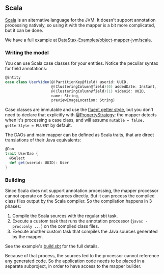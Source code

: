 ## Scala

[Scala](https://www.scala-lang.org/) is an alternative language for the JVM. It doesn't support
annotation processing natively, so using it with the mapper is a bit more complicated, but it can be
done.

We have a full example at [DataStax-Examples/object-mapper-jvm/scala].

### Writing the model

You can use Scala case classes for your entities. Notice the peculiar syntax for field annotations:

```scala
@Entity
case class UserVideo(@(PartitionKey@field) userid: UUID,
                     @(ClusteringColumn@field)(0) addedDate: Instant,
                     @(ClusteringColumn@field)(1) videoid: UUID,
                     name: String,
                     previewImageLocation: String)
```

Case classes are immutable and use the [fluent getter style](../../entities#getter-style), but you
don't need to declare that explicitly with [@PropertyStrategy]: the mapper detects when it's
processing a case class, and will assume `mutable = false, getterStyle = FLUENT` by default.

The DAOs and main mapper can be defined as Scala traits, that are direct translations of their Java
equivalents:

```scala
@Dao
trait UserDao {
  @Select
  def get(userid: UUID): User
}
```

### Building

Since Scala does not support annotation processing, the mapper processor cannot operate on Scala
sources directly. But it can process the compiled class files output by the Scala compiler. So the
compilation happens in 3 phases:

1. Compile the Scala sources with the regular sbt task.
2. Execute a custom task that runs the annotation processor (`javac -proc:only ...`) on the compiled
   class files.
3. Execute another custom task that compiles the Java sources generated by the mapper.

See the example's [build.sbt] for the full details.

Because of that process, the sources fed to the processor cannot reference any generated code. So
the application code needs to be placed in a separate subproject, in order to have access to the
mapper builder.

[DataStax-Examples/object-mapper-jvm/scala]: https://github.com/DataStax-Examples/object-mapper-jvm/tree/master/scala
[build.sbt]: https://github.com/DataStax-Examples/object-mapper-jvm/blob/master/scala/build.sbt

[@PropertyStrategy]: https://docs.datastax.com/en/drivers/java/4.10/com/datastax/oss/driver/api/mapper/annotations/PropertyStrategy.html
